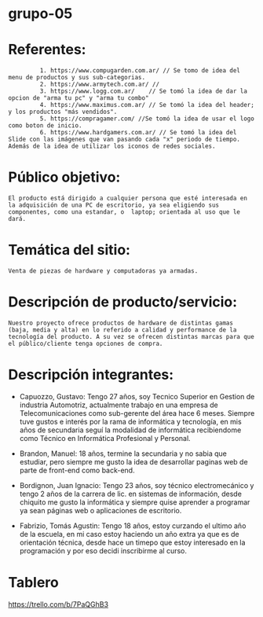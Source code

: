 # grupo-05

# Referentes: 
             1. https://www.compugarden.com.ar/ // Se tomo de idea del menu de productos y sus sub-categorias.
             2. https://www.armytech.com.ar/ //
             3. https://www.logg.com.ar/	// Se tomó la idea de dar la opcion de "arma tu pc" y "arma tu combo"
             4. https://www.maximus.com.ar/ // Se tomó la idea del header; y los productos "más vendidos".
             5. https://compragamer.com/ //Se tomó la idea de usar el logo como boton de inicio.
             6. https://www.hardgamers.com.ar/ // Se tomó la idea del Slide con las imágenes que van pasando cada "x" periodo de tiempo. Además de la idea de utilizar los iconos de redes sociales.


# Público objetivo: 
	El producto está dirigido a cualquier persona que esté interesada en la adquisición de una PC de escritorio, ya sea eligiendo sus componentes, como una estandar, o  laptop; orientada al uso que le dará. 

# Temática del sitio:
	Venta de piezas de hardware y computadoras ya armadas.
	
# Descripción de producto/servicio:
	Nuestro proyecto ofrece productos de hardware de distintas gamas (baja, media y alta) en lo referido a calidad y performance de la tecnología del producto. A su vez se ofrecen distintas marcas para que el público/cliente tenga opciones de compra.

# Descripción integrantes:
- Capuozzo, Gustavo: Tengo 27 años, soy Tecnico Superior en Gestion de industria Automotriz, actualmente trabajo en una empresa de Telecomunicaciones como sub-gerente del área hace 6 meses. Siempre tuve gustos e interés por la rama de informática y tecnología, en mis años de secundaria seguí la modalidad de informática recibiendome como Técnico en Informática Profesional y Personal.

- Brandon, Manuel: 18 años, termine la secundaria y no sabia que estudiar, pero siempre me gusto la idea de desarrollar paginas web de parte de front-end como back-end.

- Bordignon, Juan Ignacio: Tengo 23 años, soy técnico electromecánico y tengo 2 años de la carrera de lic. en sistemas de información, desde chiquito me gusto la informática y siempre quise aprender a programar ya sean páginas web o aplicaciones de escritorio.

- Fabrizio, Tomás Agustin: Tengo 18 años, estoy curzando el ultimo año de la escuela, en mi caso estoy haciendo un año extra ya que es de orientación técnica, desde hace un timepo que estoy interesado en la programación y por eso decidi inscribirme al curso.

# Tablero

https://trello.com/b/7PaQGhB3
